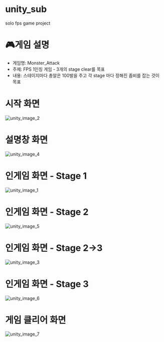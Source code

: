 # unity_sub
solo fps game project

# 🎮게임 설명
- 게임명: Monster_Attack
- 주제: FPS 1인칭 게임 - 3개의 stage clear를 목표
- 내용: 스테이지마다 총알은 100발을 주고 각 stage 마다 정해진 좀비를 잡는 것이 목표
# 시작 화면
![unity_image_2](https://github.com/namgungcold/unity_sub/assets/105970056/8a8d87a1-5c63-4fa4-947b-7417768db030)
# 설명창 화면
![unity_image_4](https://github.com/namgungcold/unity_sub/assets/105970056/8382021c-a1f2-4b96-ba04-6a4acb710c41)
# 인게임 화면 - Stage 1
![unity_image_1](https://github.com/namgungcold/unity_sub/assets/105970056/af2c2fc4-ee04-48b6-9c73-311a900b1a57)
# 인게임 화면 - Stage 2
![unity_image_5](https://github.com/namgungcold/unity_sub/assets/105970056/d83836ff-d08b-4b5d-8483-facb54e80799)

# 인게임 화면 - Stage 2->3
![unity_image_3](https://github.com/namgungcold/unity_sub/assets/105970056/b2145737-e826-4f42-aa50-f8063cc0e526)
# 인게임 화면 - Stage 3
![unity_image_6](https://github.com/namgungcold/unity_sub/assets/105970056/d934e9fc-f882-4727-a0cf-cdaf047ab4dc)

# 게임 클리어 화면
![unity_image_7](https://github.com/namgungcold/unity_sub/assets/105970056/c5628bc0-cef7-4d0a-b3db-5d0a8d9f7740)


